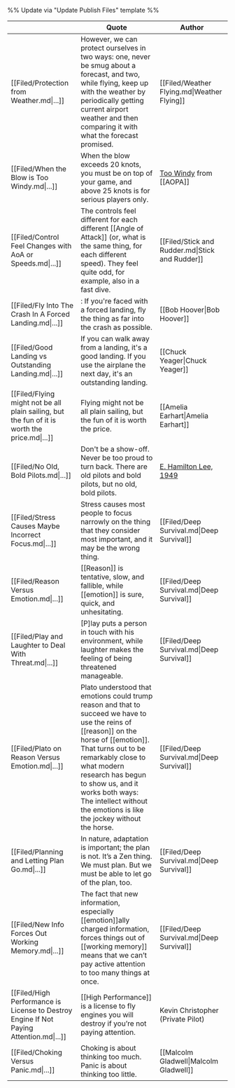 %% Update via "Update Publish Files" template %% 

|                                                                                               | Quote                                                                                                                                                                                                                                                                                                                          | Author                                                                                                                                         |
| --------------------------------------------------------------------------------------------- | ------------------------------------------------------------------------------------------------------------------------------------------------------------------------------------------------------------------------------------------------------------------------------------------------------------------------------ | ---------------------------------------------------------------------------------------------------------------------------------------------- |
| [[Filed/Protection from Weather.md\|...]]                                                     | However, we can protect ourselves in two ways: one, never be smug about a forecast, and two, while flying, keep up with the weather by periodically getting current airport weather and then comparing it with what the forecast promised.                                                                                     | [[Filed/Weather Flying.md\|Weather Flying]]                                                                                                    |
| [[Filed/When the Blow is Too Windy.md\|...]]                                                  | When the blow exceeds 20 knots, you must be on top of your game, and above 25 knots is for serious players only.                                                                                                                                                                                                               | [Too Windy](https://www.aopa.org/news-and-media/all-news/1998/march/pilot/too-windy) from [[AOPA]]                                             |
| [[Filed/Control Feel Changes with AoA or Speeds.md\|...]]                                     | The controls feel different for each different [[Angle of Attack]] (or, what is the same thing, for each different speed). They feel quite odd, for example, also in a fast dive.                                                                                                                                              | [[Filed/Stick and Rudder.md\|Stick and Rudder]]                                                                                                |
| [[Filed/Fly Into The Crash In A Forced Landing.md\|...]]                                      | : If you're faced with a forced landing, fly the thing as far into the crash as possible.                                                                                                                                                                                                                                      | [[Bob Hoover\|Bob Hoover]]                                                                                                                     |
| [[Filed/Good Landing vs Outstanding Landing.md\|...]]                                         | If you can walk away from a landing, it's a good landing. If you use the airplane the next day, it's an outstanding landing.                                                                                                                                                                                                   | [[Chuck Yeager\|Chuck Yeager]]                                                                                                                 |
| [[Filed/Flying might not be all plain sailing, but the fun of it is worth the price.md\|...]] | Flying might not be all plain sailing, but the fun of it is worth the price.                                                                                                                                                                                                                                                   | [[Amelia Earhart\|Amelia Earhart]]                                                                                                             |
| [[Filed/No Old, Bold Pilots.md\|...]]                                                         | Don't be a show-off. Never be too proud to turn back. There are old pilots and bold pilots, but no old, bold pilots.                                                                                                                                                                                                           | [E. Hamilton Lee, 1949](https://postalmuseum.si.edu/exhibition/fad-to-fundamental-airmail-in-america-airmail-pilot-stories/no-old-bold-pilots) |
| [[Filed/Stress Causes Maybe Incorrect Focus.md\|...]]                                         | Stress causes most people to focus narrowly on the thing that they consider most important, and it may be the wrong thing.                                                                                                                                                                                                     | [[Filed/Deep Survival.md\|Deep Survival]]                                                                                                      |
| [[Filed/Reason Versus Emotion.md\|...]]                                                       | [[Reason]] is tentative, slow, and fallible, while [[emotion]] is sure, quick, and unhesitating.                                                                                                                                                                                                                               | [[Filed/Deep Survival.md\|Deep Survival]]                                                                                                      |
| [[Filed/Play and Laughter to Deal With Threat.md\|...]]                                       | \[P\]lay puts a person in touch with his environment, while laughter makes the feeling of being threatened manageable.                                                                                                                                                                                                         | [[Filed/Deep Survival.md\|Deep Survival]]                                                                                                      |
| [[Filed/Plato on Reason Versus Emotion.md\|...]]                                              | Plato understood that emotions could trump reason and that to succeed we have to use the reins of [[reason]] on the horse of [[emotion]]. That turns out to be remarkably close to what modern research has begun to show us, and it works both ways: The intellect without the emotions is like the jockey without the horse. | [[Filed/Deep Survival.md\|Deep Survival]]                                                                                                      |
| [[Filed/Planning and Letting Plan Go.md\|...]]                                                | In nature, adaptation is important; the plan is not. It’s a Zen thing. We must plan. But we must be able to let go of the plan, too.                                                                                                                                                                                           | [[Filed/Deep Survival.md\|Deep Survival]]                                                                                                      |
| [[Filed/New Info Forces Out Working Memory.md\|...]]                                          | The fact that new information, especially [[emotion]]ally charged information, forces things out of [[working memory]] means that we can’t pay active attention to too many things at once.                                                                                                                                    | [[Filed/Deep Survival.md\|Deep Survival]]                                                                                                      |
| [[Filed/High Performance is License to Destroy Engine If Not Paying Attention.md\|...]]       | [[High Performance]] is a license to fly engines you will destroy if you’re not paying attention.                                                                                                                                                                                                                              | Kevin Christopher (Private Pilot)                                                                                                              |
| [[Filed/Choking Versus Panic.md\|...]]                                                        | Choking is about thinking too much. Panic is about thinking too little.                                                                                                                                                                                                                                                        | [[Malcolm Gladwell\|Malcolm Gladwell]]                                                                                                         |
